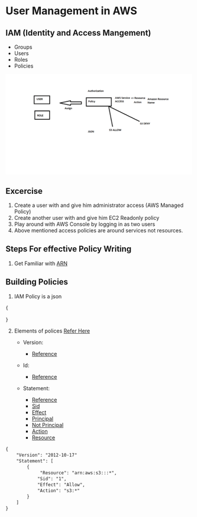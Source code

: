 # User Management in AWS

## IAM (Identity and Access Mangement)
* Groups
* Users
* Roles
* Policies

![Preview](./Images/Policy.png)


## Excercise
1. Create a user with <any name> and give him administrator access (AWS Managed Policy)
2. Create another user with <any name> and give him EC2 Readonly policy
3. Play around with AWS Console by logging in as two users
4. Above mentioned access policies are around services not resources.

## Steps For effective Policy Writing
1. Get Familiar with [ARN](https://docs.aws.amazon.com/general/latest/gr/aws-arns-and-namespaces.html) 


## Building Policies
1. IAM Policy is a json 
```
{

}
```
2. Elements of polices [Refer Here](https://docs.aws.amazon.com/IAM/latest/UserGuide/reference_policies_elements.html)
    * Version:
        * [Reference](https://docs.aws.amazon.com/IAM/latest/UserGuide/reference_policies_elements_version.html)

    * Id:
        * [Reference](https://docs.aws.amazon.com/IAM/latest/UserGuide/reference_policies_elements_id.html)
    * Statement:
        * [Reference](https://docs.aws.amazon.com/IAM/latest/UserGuide/reference_policies_elements_statement.html)
        * [Sid](https://docs.aws.amazon.com/IAM/latest/UserGuide/reference_policies_elements_sid.html)
        * [Effect](https://docs.aws.amazon.com/IAM/latest/UserGuide/reference_policies_elements_effect.html)
        * [Principal](https://docs.aws.amazon.com/IAM/latest/UserGuide/reference_policies_elements_principal.html)
        * [Not Principal](https://docs.aws.amazon.com/IAM/latest/UserGuide/reference_policies_elements_notprincipal.html)
        * [Action](https://docs.aws.amazon.com/IAM/latest/UserGuide/reference_policies_elements_action.html)
        * [Resource](https://docs.aws.amazon.com/IAM/latest/UserGuide/reference_policies_elements_resource.html)
```
{
    "Version": "2012-10-17"
    "Statement": [
        {
             "Resource": "arn:aws:s3:::*",
            "Sid": "1",
            "Effect": "Allow",
            "Action": "s3:*"           
        }
    ]
}

```